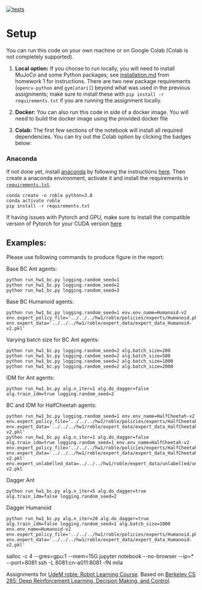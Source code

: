 [![tests](https://github.com/milarobotlearningcourse/robot_learning/actions/workflows/testing.yaml/badge.svg)](https://github.com/milarobotlearningcourse/robot_learning/actions/workflows/testing.yaml)


# Setup

You can run this code on your own machine or on Google Colab (Colab is not completely supported). 

1. **Local option:** If you choose to run locally, you will need to install MuJoCo and some Python packages; see [installation.md](installation.md) from homework 1 for instructions. There are two new package requirements (`opencv-python` and `gym[atari]`) beyond what was used in the previous assignments; make sure to install these with `pip install -r requirements.txt` if you are running the assignment locally.

2. **Docker:** You can also run this code in side of a docker image. You will need to build the docker image using the provided docker file

3. **Colab:** The first few sections of the notebook will install all required dependencies. You can try out the Colab option by clicking the badges below:

### Anaconda 

If not done yet, install [anaconda](https://www.anaconda.com/) by following the instructions [here](https://www.anaconda.com/download/#linux).
Then create a anaconda environment, activate it and install the requirements in [`requirements.txt`](requirements.txt).

```
conda create -n roble python=3.8
conda activate roble
pip install -r requirements.txt
```

If having issues with Pytorch and GPU, make sure to install the compatible version of Pytorch for your CUDA version [here](https://pytorch.org/get-started/locally/)



## Examples:

Please use following commands to produce figure in the report:

Base BC Ant agents:

```
python run_hw1_bc.py logging.random_seed=1
python run_hw1_bc.py logging.random_seed=2
python run_hw1_bc.py logging.random_seed=3
```

Base BC Humanoid agents:
```
python run_hw1_bc.py logging.random_seed=1 env.env_name=Humanoid-v2 env.expert_policy_file='../../../hw1/roble/policies/experts/Humanoid.pkl' env.expert_data='../../../hw1/roble/expert_data/expert_data_Humanoid-v2.pkl'
```

Varying batch size for BC Ant agents:
```
python run_hw1_bc.py logging.random_seed=2 alg.batch_size=200
python run_hw1_bc.py logging.random_seed=2 alg.batch_size=500
python run_hw1_bc.py logging.random_seed=2 alg.batch_size=1000
python run_hw1_bc.py logging.random_seed=2 alg.batch_size=2000
```
IDM for Ant agents:

```
python run_hw1_bc.py alg.n_iter=1 alg.do_dagger=false alg.train_idm=true logging.random_seed=2
```

BC and IDM for HalfCheetah agents:

```
python run_hw1_bc.py logging.random_seed=1 env.env_name=HalfCheetah-v2 env.expert_policy_file='../../../hw1/roble/policies/experts/HalfCheetah.pkl' env.expert_data='../../../hw1/roble/expert_data/expert_data_HalfCheetah-v2.pkl'
python run_hw1_bc.py alg.n_iter=1 alg.do_dagger=false alg.train_idm=true logging.random_seed=1 env.env_name=HalfCheetah-v2 env.expert_policy_file='../../../hw1/roble/policies/experts/HalfCheetah.pkl' env.expert_data='../../../hw1/roble/expert_data/expert_data_HalfCheetah-v2.pkl' env.expert_unlabelled_data=../../../hw1/roble/expert_data/unlabelled/unlabelled_data_HalfCheetah-v2.pkl
```

Dagger Ant

```
python run_hw1_bc.py alg.n_iter=5 alg.do_dagger=true alg.train_idm=false logging.random_seed=2
```

Dagger Humanoid

```
python run_hw1_bc.py alg.n_iter=20 alg.do_dagger=true alg.train_idm=false logging.random_seed=1 alg.batch_size=1000 env.env_name=Humanoid-v2 env.expert_policy_file='../../../hw1/roble/policies/experts/Humanoid.pkl' env.expert_data='../../../hw1/roble/expert_data/expert_data_Humanoid-v2.pkl'
```

salloc -c 4 --gres=gpu:1 --mem=15G
jupyter notebook --no-browser --ip=* --port=8081
ssh -L 8081:cn-a011:8081 -fN mila


Assignments for [UdeM roble: Robot Learning Course](https://fracturedplane.com/teaching-new-course-in-robot-learning.html). Based on [Berkeley CS 285: Deep Reinforcement Learning, Decision Making, and Control](http://rail.eecs.berkeley.edu/deeprlcourse/).

